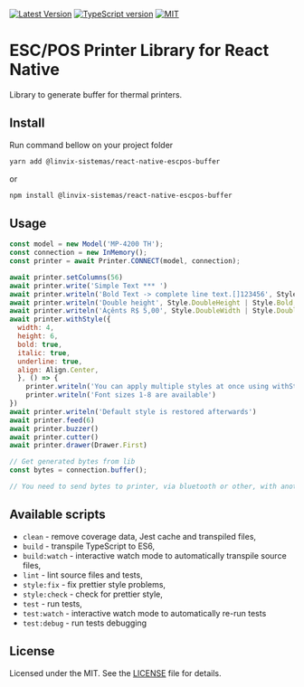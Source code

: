 [![Latest Version][version-badge]][npm-link]
[![TypeScript version][ts-badge]][typescript-48]
[![MIT][license-badge]][license]

# ESC/POS Printer Library for React Native

Library to generate buffer for thermal printers.

## Install

Run command bellow on your project folder

```sh
yarn add @linvix-sistemas/react-native-escpos-buffer
```

or

```sh
npm install @linvix-sistemas/react-native-escpos-buffer
```

## Usage

```js
const model = new Model('MP-4200 TH');
const connection = new InMemory();
const printer = await Printer.CONNECT(model, connection);

await printer.setColumns(56)
await printer.write('Simple Text *** ')
await printer.writeln('Bold Text -> complete line text.[]123456', Style.Bold)
await printer.writeln('Double height', Style.DoubleHeight | Style.Bold, Align.Center)
await printer.writeln('Áçênts R$ 5,00', Style.DoubleWidth | Style.DoubleWidth, Align.Center)
await printer.withStyle({
  width: 4,
  height: 6,
  bold: true,
  italic: true,
  underline: true,
  align: Align.Center,
  }, () => {
    printer.writeln('You can apply multiple styles at once using withStyle()')
    printer.writeln('Font sizes 1-8 are available')
})
await printer.writeln('Default style is restored afterwards')
await printer.feed(6)
await printer.buzzer()
await printer.cutter()
await printer.drawer(Drawer.First)

// Get generated bytes from lib
const bytes = connection.buffer();

// You need to send bytes to printer, via bluetooth or other, with another package.
```

## Available scripts

- `clean` - remove coverage data, Jest cache and transpiled files,
- `build` - transpile TypeScript to ES6,
- `build:watch` - interactive watch mode to automatically transpile source files,
- `lint` - lint source files and tests,
- `style:fix` - fix prettier style problems,
- `style:check` - check for prettier style,
- `test` - run tests,
- `test:watch` - interactive watch mode to automatically re-run tests
- `test:debug` - run tests debugging

## License

Licensed under the MIT. See the [LICENSE](https://github.com/linvix-sistemas/react-native-escpos-buffer/blob/master/LICENSE) file for details.

[ts-badge]: https://img.shields.io/badge/TypeScript-4.8-blue.svg
[typescript-48]: https://www.typescriptlang.org/docs/handbook/release-notes/typescript-4-8.html
[license-badge]: https://img.shields.io/badge/license-MIT-blue.svg
[license]: https://github.com/linvix-sistemas/react-native-escpos-buffer/blob/master/LICENSE
[version-badge]: https://img.shields.io/npm/v/@linvix-sistemas/react-native-escpos-buffer?label=@linvix-sistemas/react-native-escpos-buffer
[npm-link]: https://www.npmjs.com/package/@linvix-sistemas/react-native-escpos-buffer
